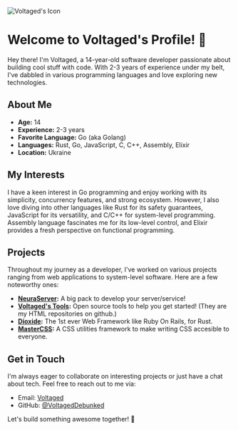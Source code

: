 ![Voltaged's Icon](https://github.com/VoltagedDebunked/VoltagedDebunked/assets/140754373/b98462d9-a488-4b06-b33f-8261c5c1ef4d)
# Welcome to Voltaged's Profile! 👋

Hey there! I'm Voltaged, a 14-year-old software developer passionate about building cool stuff with code. With 2-3 years of experience under my belt, I've dabbled in various programming languages and love exploring new technologies.

## About Me

- **Age:** 14
- **Experience:** 2-3 years
- **Favorite Language:** Go (aka Golang)
- **Languages:** Rust, Go, JavaScript, C, C++, Assembly, Elixir
- **Location:** Ukraine

## My Interests

I have a keen interest in Go programming and enjoy working with its simplicity, concurrency features, and strong ecosystem. However, I also love diving into other languages like Rust for its safety guarantees, JavaScript for its versatility, and C/C++ for system-level programming. Assembly language fascinates me for its low-level control, and Elixir provides a fresh perspective on functional programming.

## Projects

Throughout my journey as a developer, I've worked on various projects ranging from web applications to system-level software. Here are a few noteworthy ones:

- **[NeuraServer](https://github.com/NeuraServer/NeuraServer):** A big pack to develop your server/service!
- **[Voltaged's Tools](https://github.com/voltageddebunked):** Open source tools to help you get started! (They are my HTML repositories on github.)
- **[Dioxide](https://dioxide-rs.static.domains):** The 1st ever Web Framework like Ruby On Rails, for Rust.
- **[MasterCSS](https://mastercss.static.domains):** A CSS utilities framework to make writing CSS accesible to everyone.
## Get in Touch

I'm always eager to collaborate on interesting projects or just have a chat about tech. Feel free to reach out to me via:

- Email: [Voltaged](mailto:rusindanilo@gmail.com)
- GitHub: [@VoltagedDebunked](https://github.com/VoltagedDebunked)

Let's build something awesome together! 🚀
